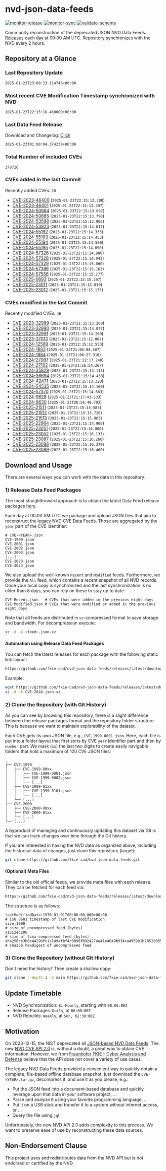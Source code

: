 # nvd-json-data-feeds

[![monitor-release](https://github.com/fkie-cad/nvd-json-data-feeds/actions/workflows/monitor_release.yml/badge.svg)](https://github.com/fkie-cad/nvd-json-data-feeds/actions/workflows/monitor_release.yml)
[![monitor-sync](https://github.com/fkie-cad/nvd-json-data-feeds/actions/workflows/monitor_sync.yml/badge.svg)](https://github.com/fkie-cad/nvd-json-data-feeds/actions/workflows/monitor_sync.yml)
[![validate-schema](https://github.com/fkie-cad/nvd-json-data-feeds/actions/workflows/validate_schema.yml/badge.svg)](https://github.com/fkie-cad/nvd-json-data-feeds/actions/workflows/validate_schema.yml)

Community reconstruction of the deprecated JSON NVD Data Feeds.
[Releases](https://github.com/fkie-cad/nvd-json-data-feeds/releases/latest) each day at 00:00 AM UTC.
Repository synchronizes with the NVD every 2 hours.

## Repository at a Glance

### Last Repository Update

```plain
2025-01-23T23:00:23.114746+00:00
```

### Most recent CVE Modification Timestamp synchronized with NVD

```plain
2025-01-23T22:15:16.460000+00:00
```

### Last Data Feed Release

Download and Changelog: [Click](https://github.com/fkie-cad/nvd-json-data-feeds/releases/latest)

```plain
2025-01-23T01:00:04.374239+00:00
```

### Total Number of included CVEs

```plain
278726
```

### CVEs added in the last Commit

Recently added CVEs: `18`

- [CVE-2023-46400](CVE-2023/CVE-2023-464xx/CVE-2023-46400.json) (`2025-01-23T22:15:12.200`)
- [CVE-2023-46401](CVE-2023/CVE-2023-464xx/CVE-2023-46401.json) (`2025-01-23T22:15:12.307`)
- [CVE-2024-50664](CVE-2024/CVE-2024-506xx/CVE-2024-50664.json) (`2025-01-23T22:15:13.667`)
- [CVE-2024-50665](CVE-2024/CVE-2024-506xx/CVE-2024-50665.json) (`2025-01-23T22:15:13.790`)
- [CVE-2024-53588](CVE-2024/CVE-2024-535xx/CVE-2024-53588.json) (`2025-01-23T22:15:13.900`)
- [CVE-2024-53923](CVE-2024/CVE-2024-539xx/CVE-2024-53923.json) (`2025-01-23T22:15:14.017`)
- [CVE-2024-55192](CVE-2024/CVE-2024-551xx/CVE-2024-55192.json) (`2025-01-23T22:15:14.333`)
- [CVE-2024-55193](CVE-2024/CVE-2024-551xx/CVE-2024-55193.json) (`2025-01-23T22:15:14.453`)
- [CVE-2024-55194](CVE-2024/CVE-2024-551xx/CVE-2024-55194.json) (`2025-01-23T22:15:14.560`)
- [CVE-2024-55195](CVE-2024/CVE-2024-551xx/CVE-2024-55195.json) (`2025-01-23T22:15:14.690`)
- [CVE-2024-57326](CVE-2024/CVE-2024-573xx/CVE-2024-57326.json) (`2025-01-23T22:15:14.800`)
- [CVE-2024-57328](CVE-2024/CVE-2024-573xx/CVE-2024-57328.json) (`2025-01-23T22:15:14.943`)
- [CVE-2024-57329](CVE-2024/CVE-2024-573xx/CVE-2024-57329.json) (`2025-01-23T22:15:15.060`)
- [CVE-2024-57386](CVE-2024/CVE-2024-573xx/CVE-2024-57386.json) (`2025-01-23T22:15:15.163`)
- [CVE-2024-57556](CVE-2024/CVE-2024-575xx/CVE-2024-57556.json) (`2025-01-23T22:15:15.277`)
- [CVE-2025-0693](CVE-2025/CVE-2025-06xx/CVE-2025-0693.json) (`2025-01-23T22:15:15.397`)
- [CVE-2025-23011](CVE-2025/CVE-2025-230xx/CVE-2025-23011.json) (`2025-01-23T21:15:15.010`)
- [CVE-2025-23012](CVE-2025/CVE-2025-230xx/CVE-2025-23012.json) (`2025-01-23T21:15:15.173`)


### CVEs modified in the last Commit

Recently modified CVEs: `46`

- [CVE-2023-32989](CVE-2023/CVE-2023-329xx/CVE-2023-32989.json) (`2025-01-23T21:15:13.260`)
- [CVE-2023-32990](CVE-2023/CVE-2023-329xx/CVE-2023-32990.json) (`2025-01-23T21:15:14.077`)
- [CVE-2023-32991](CVE-2023/CVE-2023-329xx/CVE-2023-32991.json) (`2025-01-23T21:15:14.260`)
- [CVE-2023-37013](CVE-2023/CVE-2023-370xx/CVE-2023-37013.json) (`2025-01-23T22:15:12.007`)
- [CVE-2024-12569](CVE-2024/CVE-2024-125xx/CVE-2024-12569.json) (`2025-01-23T22:15:12.553`)
- [CVE-2024-1883](CVE-2024/CVE-2024-18xx/CVE-2024-1883.json) (`2025-01-23T21:06:04.687`)
- [CVE-2024-1884](CVE-2024/CVE-2024-18xx/CVE-2024-1884.json) (`2025-01-23T21:06:27.910`)
- [CVE-2024-27097](CVE-2024/CVE-2024-270xx/CVE-2024-27097.json) (`2025-01-23T21:22:17.240`)
- [CVE-2024-27102](CVE-2024/CVE-2024-271xx/CVE-2024-27102.json) (`2025-01-23T21:26:54.267`)
- [CVE-2024-35829](CVE-2024/CVE-2024-358xx/CVE-2024-35829.json) (`2025-01-23T22:15:13.113`)
- [CVE-2024-36694](CVE-2024/CVE-2024-366xx/CVE-2024-36694.json) (`2025-01-23T21:15:14.453`)
- [CVE-2024-42471](CVE-2024/CVE-2024-424xx/CVE-2024-42471.json) (`2025-01-23T22:15:13.320`)
- [CVE-2024-54535](CVE-2024/CVE-2024-545xx/CVE-2024-54535.json) (`2025-01-23T22:15:14.160`)
- [CVE-2024-57370](CVE-2024/CVE-2024-573xx/CVE-2024-57370.json) (`2025-01-23T21:15:14.663`)
- [CVE-2024-9628](CVE-2024/CVE-2024-96xx/CVE-2024-9628.json) (`2025-01-23T21:17:43.533`)
- [CVE-2024-9630](CVE-2024/CVE-2024-96xx/CVE-2024-9630.json) (`2025-01-23T20:56:40.703`)
- [CVE-2025-21511](CVE-2025/CVE-2025-215xx/CVE-2025-21511.json) (`2025-01-23T22:15:15.583`)
- [CVE-2025-21512](CVE-2025/CVE-2025-215xx/CVE-2025-21512.json) (`2025-01-23T22:15:15.720`)
- [CVE-2025-21513](CVE-2025/CVE-2025-215xx/CVE-2025-21513.json) (`2025-01-23T22:15:15.863`)
- [CVE-2025-22964](CVE-2025/CVE-2025-229xx/CVE-2025-22964.json) (`2025-01-23T21:15:14.900`)
- [CVE-2025-23051](CVE-2025/CVE-2025-230xx/CVE-2025-23051.json) (`2025-01-23T22:15:16.000`)
- [CVE-2025-23052](CVE-2025/CVE-2025-230xx/CVE-2025-23052.json) (`2025-01-23T22:15:16.133`)
- [CVE-2025-23087](CVE-2025/CVE-2025-230xx/CVE-2025-23087.json) (`2025-01-23T22:15:16.260`)
- [CVE-2025-23088](CVE-2025/CVE-2025-230xx/CVE-2025-23088.json) (`2025-01-23T22:15:16.370`)
- [CVE-2025-23089](CVE-2025/CVE-2025-230xx/CVE-2025-23089.json) (`2025-01-23T22:15:16.460`)


## Download and Usage

There are several ways you can work with the data in this repository:

### 1) Release Data Feed Packages

The most straightforward approach is to obtain the latest Data Feed release packages [here](https://github.com/fkie-cad/nvd-json-data-feeds/releases/latest).

Each day at 00:00 AM UTC we package and upload JSON files that aim to reconstruct the legacy NVD CVE Data Feeds.
Those are aggregated by the `year` part of the CVE identifier:

```
# CVE-<YEAR>.json
CVE-1999.json
CVE-2001.json
CVE-2002.json
CVE-2003.json
[...]
CVE-2023.json
CVE-2024.json
```

We also upload the well-known `Recent` and `Modified` feeds.
Furthermore, we provide the `All` feed, which contains a recent snapshot of all NVD records.
Once your local copy is synchronized and the last synchronization is no older than 8 days, you can rely on these to stay up to date:

```plain
CVE-Recent.json   # CVEs that were added in the previous eight days
CVE-Modified.json # CVEs that were modified or added in the previous eight days
```

Note that all feeds are distributed in `xz`-compressed format to save storage and bandwidth.
For decompression execute:

```sh
xz -d -k <feed>.json.xz
```

#### Automation using Release Data Feed Packages

You can fetch the latest releases for each package with the following static link layout:

```sh
https://github.com/fkie-cad/nvd-json-data-feeds/releases/latest/download/CVE-<YEAR>.json.xz
```

Example:

```sh
wget https://github.com/fkie-cad/nvd-json-data-feeds/releases/latest/download/CVE-2024.json.xz
xz -d -k CVE-2024.json.xz
```

### 2) Clone the Repository (with Git History)

As you can see by browsing this repository, there is a slight difference between the release packages format and the repository folder structure.
This is because we want to maintain explorability of the dataset.

Each CVE gets its own JSON file, e.g., `CVE-1999-0001.json`.
Here, each file is put into a folder layout that first sorts by CVE `year` identifier part and then by `number` part.
We mask (`xx`) the last two digits to create easily navigable folders that hold a maximum of 100 CVE JSON files:

```plain
.
├── CVE-1999
│   ├── CVE-1999-00xx
│   │   ├── CVE-1999-0001.json
│   │   ├── CVE-1999-0002.json
│   │   └── [...]
│   ├── CVE-1999-01xx
│   │   ├── CVE-1999-0101.json
│   │   └── [...]
│   └── [...]
├── CVE-2000
│   ├── CVE-2000-00xx
│   ├── CVE-2000-01xx
│   └── [...]
└── [...]
```

A byproduct of managing and continuously updating this dataset via Git is that we can track changes over time through the Git history.

If you are interested in having the NVD data as organized above, including the historical data of changes, just clone this repository (large!):

```sh
git clone https://github.com/fkie-cad/nvd-json-data-feeds.git
```

#### (Optional) Meta Files

Similar to the old official feeds, we provide meta files with each release. They can be fetched for each feed via:

```sh
https://github.com/fkie-cad/nvd-json-data-feeds/releases/latest/download/CVE-<YEAR>.meta
```

The structure is as follows:

```plain
lastModifiedDate:1970-01-01T00:00:00.000+00:00                          # ISO 8601 timestamp of last CVE modification
size:1000                                                               # size of uncompressed feed (bytes)
xzSize:100                                                              # size of lzma-compressed feed (bytes)
sha256:e3b0c44298fc1c149afbf4c8996fb92427ae41e4649b934ca495991b7852b855 # sha256 hexdigest of uncompressed feed
```

### 3) Clone the Repository (without Git History)

Don't need the history? Then create a shallow copy:

```sh
git clone --depth 1 -b main https://github.com/fkie-cad/nvd-json-data-feeds.git
```


## Update Timetable

* NVD Synchronization: `Bi-Hourly`, starting with `00:00:00Z`
* Release Packages: `Daily`, at `00:00:00Z`
* NVD Rebuilds: `Weekly`, at `Sun, 02:30:00Z`


## Motivation

On 2023-12-15, the NIST deprecated all [JSON-based NVD Data Feeds](https://nvd.nist.gov/vuln/data-feeds#divRetirementBanner-1).
The new [NVD CVE API 2.0](https://nvd.nist.gov/developers/vulnerabilities) is, without a doubt, a great way to obtain CVE information.
However, we from [Fraunhofer FKIE - Cyber Analysis and Defense](https://www.fkie.fraunhofer.de/en/departments/cad.html) believe that the API does not cover a variety of use cases.

The legacy NVD Data Feeds provided a convenient way to quickly obtain a complete, file-based offline database snapshot; just download the `CVE-<YEAR>.tar.gz`, decompress it, and use it as you please, e.g.:

- Put the JSON feed into a document-based database and quickly leverage upon that data in your software project, ...
- Parse and analyze it using your favorite programming language, ...
- Put it on a USB stick and transfer it to a system without internet access, or ...
- Query the file using `jq`!

Unfortunately, the new NVD API 2.0 adds complexity to this process.
We want to preserve ease of use by reconstructing these data sources.

## Non-Endorsement Clause

This project uses and redistributes data from the NVD API but is not endorsed or certified by the NVD.